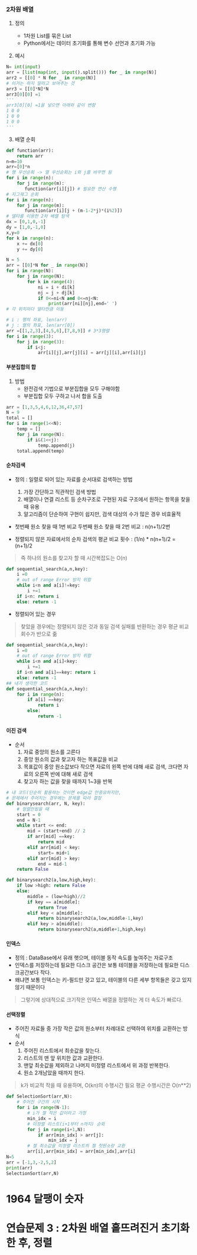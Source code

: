 ### 2차원 배열

1. 정의
    - 1차원 List를 묶은 List
    - Python에서는 데이터 초기화를 통해 변수 선언과 초기화 가능
    
2. 예시
```python
N= int(input)
arr = [list(map(int, input().split())) for _ in range(N)]
arr2 = [[0] * N for _ in range(N)]
# 이거는 하지 말라고 보여주는 것 
arr3 = [[0]*N]*N
arr3[0][0] =1 
'''
arr3[0][0] =1을 넣으면 아래와 같이 변함
1 0 0
1 0 0
1 0 0
'''
```
3. 배열 순회
```python
def function(arr):
    return arr
n=m=10
arr=[0]*n
# 행 우선순회 -> 열 우선순회는 i와 j를 바꾸면 됨
for i in range(n):
    for j in range(m):
       function(arr[i][j]) # 필요한 연산 수행
# 지그재그 순회 
for i in range(n):
    for j in range(m):
       function(arr[i][j + (m-1-2*j)*(i%2)])
# 델타를 이용한 2차 배열 탐색
dx = [0,1,0,-1]
dy = [1,0,-1,0]
x,y=0
for k in range(n):
    x += dx[0]
    y += dy[0]
```
```python
N = 5
arr = [[0]*N for _ in range(N)]
for i in range(N):
    for j in range(N):
        for k in range(4):
            ni = i + di[k]
            nj = j + dj[k]
            if 0<=ni<N and 0<=nj<N:
                print(arr[ni][nj],end=' ')
# 각 위치마다 델타만큼 이동 
```
```python
# i : 행의 좌표, len(arr)
# j : 열의 좌표, len(arr[0])
arr =[[1,2,3],[4,5,6],[7,8,9]] # 3*3행렬
for i in range(3):
    for j in range(3):
        if i<j:
            arr[i][j],arr[j][i] = arr[j][i],arr[i][j] 
```

#### 부분집합의 합 
1. 방법
   - 완전검색 기법으로 부분집합을 모두 구해야함 
   - 부분집합 모두 구하고 나서 합을 도출
```python
arr = [1,3,5,4,6,12,36,47,57]
N = 9
total = []
for i in range(1<<N):
    temp = []
    for j in range(N):
        if i&(1<<j):
            temp.append(j)
    total.append(temp)
```   
#### 순차검색
- 정의 : 일렬로 되어 있는 자료를 순서대로 검색하는 방법
   1. 가장 간단하고 직관적인 검색 방법
   2. 배열이나 연결 리스트 등 순차구조로 구현된 자료 구조에서 원하는 항목을 찾을 때 유용
   3. 알고리즘이 단순하여 구현이 쉽지만, 검색 대상의 수가 많은 경우 비효율적

- 첫번째 원소 찾을 때 1번 비교 두번째 원소 찾을 때 2번 비교 : n(n+1)/2번
- 정렬되지 않은 자료에서의 순차 검색의 평균 비교 횟수 : (1/n) * n(n+1)/2 = (n+1)/2
> 즉 하나의 원소를 찾고자 할 때 시간복잡도는 O(n)
```python
def sequential_search(a,n,key):
    i =0
    # out of range Error 방지 위함 
    while i<n and a[i]!=key:
        i +=1
    if i<n: return i
    else: return -1
```
- 정렬되어 있는 경우
> 찾았을 경우에는 정렬되지 않은 것과 동일
> 검색 실패를 반환하는 경우 평균 비교 회수가 반으로 줆
```python
def sequential_search(a,n,key):
    i =0
    # out of range Error 방지 위함 
    while i<n and a[i]<key:
        i +=1
    if i<n and a[i]==key: return i
    else: return -1
## 내가 생각한 코드
def sequential_search(a,n,key):
    for i in range(n):
        if a[i] ==key:
            return i
        else:
            return -1
```

#### 이진 검색
- 순서
    1. 자료 중앙의 원소를 고른다
    2. 중앙 원소의 값과 찾고자 하는 목표값을 비교
    3. 목표값이 중앙 원소값보다 작으면 자료의 왼쪽 반에 대해 새로 검색, 크다면 자료의 오른쪽 반에 대해 새로 검색
    4. 찾고자 하는 값을 찾을 때까지 1~3을 반복
```python
# 내 코드(단순히 활용하는 것이면 edge값 안중요하지만,
# 문제에서 주어지는 경우에는 문제를 따라 결정
def binarysearch(arr, N, key):
    # 정렬안됬을 때
    start = 0
    end = N-1
    while start <= end:
        mid = (start+end) // 2
        if arr[mid] ==key:
            return mid
        elif arr[mid] < key:
            start= mid+1
        elif arr[mid] > key:
            end = mid-1
    return False

def binarysearch2(a,low,high,key):
    if low >high: return False
    else:
        middle = (low+high)//2
        if key == a[middle]:
            return True
        elif key < a[middle]:
            return binarysearch2(a,low,middle-1,key)
        elif key > a[middle]:
            return binarysearch2(a,middle+1,high,key)
```
#### 인덱스
- 정의 : DataBase에서 유래 햇으며, 테이블 동작 속도를 높여주는 자료구조
- 인덱스를 저장하는데 필요한 디스크 공간은 보통 테이블을 저장하는데 필요한 디스크공간보다 작다.
- 왜냐면 보통 인덱스는 키-필드만 갖고 있고, 테이블의 다른 세부 항목들은 갖고 있지 않기 때문이다
> 그렇기에 상대적으로 크기작은 인덱스 배열을 정렬하는 게 더 속도가 빠르다.

#### 선택정렬
- 주어진 자료들 중 가장 작은 값의 원소부터 차례대로 선택하여 위치를 교환하는 방식
- 순서
    1. 주어진 리스트에서 최솟값을 찾는다.
    2. 리스트의 맨 앞 위치한 값과 교환한다.
    3. 맨앞 최솟값을 제외하고 나머지 미정렬 리스트에서 위 과정 반복한다.
    4. 원소 2개남았을 때까지 한다.
> k가 비교적 작을 때 유용하며, O(kn)의 수행시간 필요
> 평균 수행시간은 O(n**2)
> 
```python
def SelectionSort(arr,N):
    # 주어진 구간의 시작
    for i in range(N-1):
        # i가 젤 작은 값이라고 가정
        min_idx = i
        # 미정렬 리스트(i+1부터 n까지) 순회 
        for j in range(i+1,N):
            if arr[min_idx] > arr[j]:
                min_idx = j
        # 젤 최소값을 미정렬 리스트의 젤 첫원소랑 교환        
        arr[i],arr[min_idx] = arr[min_idx],arr[i]
N=5
arr = [-1,3,-2,5,2]
print(arr)
SelectionSort(arr,N)
```
# 1964 달팽이 숫자
# 연습문제 3 : 2차원 배열 흩뜨려진거 초기화한 후, 정렬
